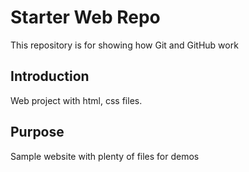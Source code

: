 # Starter Web Repo

This repository is for showing how Git and GitHub work

## Introduction
Web project with html, css files.

## Purpose

Sample website with plenty of files for demos